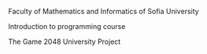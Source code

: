 <p>Faculty of Mathematics and Informatics of Sofia University</p>

<p>Introduction to programming course</p>

<p>The Game 2048 University Project</p>
